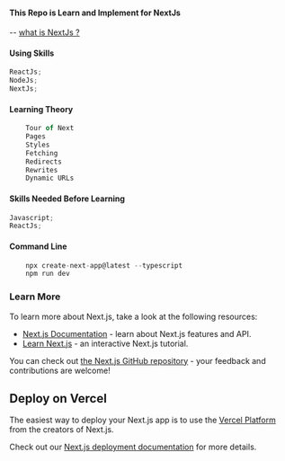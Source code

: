 #### This Repo is Learn and Implement for NextJs

-- [what is NextJs ?](https://nextjs.org/)

#### Using Skills

```js
ReactJs;
NodeJs;
NextJs;
```

#### Learning Theory

```js
    Tour of Next
    Pages
    Styles
    Fetching
    Redirects
    Rewrites
    Dynamic URLs
```

#### Skills Needed Before Learning

```js
Javascript;
ReactJs;
```

#### Command Line

```js
    npx create-next-app@latest --typescript
    npm run dev
```

### Learn More

To learn more about Next.js, take a look at the following resources:

- [Next.js Documentation](https://nextjs.org/docs) - learn about Next.js features and API.
- [Learn Next.js](https://nextjs.org/learn) - an interactive Next.js tutorial.

You can check out [the Next.js GitHub repository](https://github.com/vercel/next.js/) - your feedback and contributions are welcome!

## Deploy on Vercel

The easiest way to deploy your Next.js app is to use the [Vercel Platform](https://vercel.com/new?utm_medium=default-template&filter=next.js&utm_source=create-next-app&utm_campaign=create-next-app-readme) from the creators of Next.js.

Check out our [Next.js deployment documentation](https://nextjs.org/docs/deployment) for more details.
